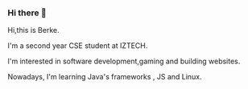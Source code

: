 ### Hi there 👋

Hi,this is Berke.

I'm a second year CSE student at IZTECH.

I'm interested in software development,gaming and building websites.

Nowadays, I'm learning Java's frameworks , JS and Linux.
